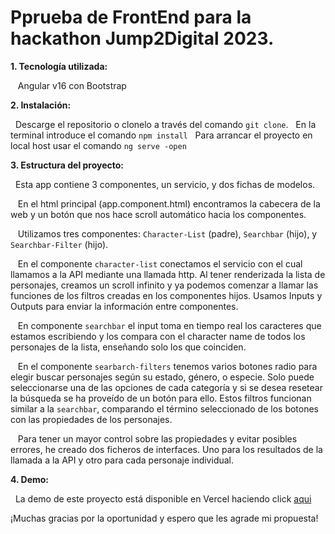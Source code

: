# Pprueba de FrontEnd para la hackathon Jump2Digital 2023.

**1. Tecnología utilizada:**

   Angular v16 con Bootstrap

**2. Instalación:**

  Descarge el repositorio o clonelo a través del comando `git clone`.
  En la terminal introduce el comando `npm install`
  Para arrancar el proyecto en local host usar el comando `ng serve -open `

**3. Estructura del proyecto:**

  Esta app contiene 3 componentes, un servicio, y dos fichas de modelos.
   
   En el html principal (app.component.html) encontramos la cabecera de la web y un botón que nos hace scroll automático hacia los componentes.
   
   Utilizamos tres componentes: `Character-List` (padre), `Searchbar` (hijo), y `Searchbar-Filter` (hijo).
   
   En el componente `character-list` conectamos el servicio con el cual llamamos a la API mediante una llamada http. Al tener renderizada la lista de personajes, creamos un scroll infinito y ya podemos comenzar a llamar las funciones de los filtros creadas en los componentes hijos. Usamos Inputs y Outputs para enviar la información entre componentes.
   
   En componente `searchbar` el input toma en tiempo real los caracteres que estamos escribiendo y los compara con el character name de todos los personajes de la lista, enseñando solo los que coinciden.
   
   En el componente `searbarch-filters` tenemos varios botones radio para elegir buscar personajes según su estado, género, o especie. Solo puede seleccionarse una de las opciones de cada categoría y si se desea resetear la búsqueda se ha proveído de un botón para ello. Estos filtros funcionan similar a la `searchbar`, comparando el término seleccionado de los botones con las propiedades de los personajes.
   
   Para tener un mayor control sobre las propiedades y evitar posibles errores, he creado dos ficheros de interfaces. Uno para los resultados de la llamada a la API y otro para cada personaje individual.

**4. Demo:**

  La demo de este proyecto está disponible en Vercel haciendo click [aqui](https://hackathon-jump2-digital.vercel.app/)

¡Muchas gracias por la oportunidad y espero que les agrade mi propuesta!

